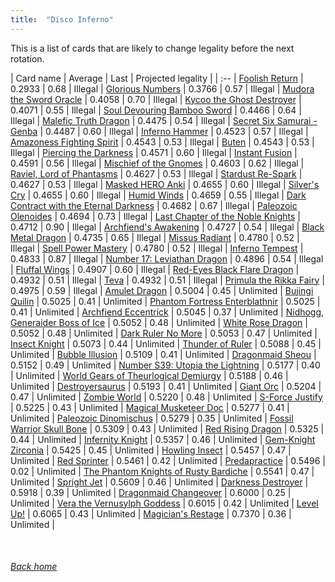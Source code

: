 ```yaml
---
title:  "Disco Inferno"
---
```


This is a list of cards that are likely to change legality before the next rotation.

| Card name | Average | Last | Projected legality |
| :-- |
[Foolish Return](https://db.ygoprodeck.com/card/?search=Foolish%20Return) | 0.2933 | 0.68 | Illegal |
[Glorious Numbers](https://db.ygoprodeck.com/card/?search=Glorious%20Numbers) | 0.3766 | 0.57 | Illegal |
[Mudora the Sword Oracle](https://db.ygoprodeck.com/card/?search=Mudora%20the%20Sword%20Oracle) | 0.4058 | 0.70 | Illegal |
[Kycoo the Ghost Destroyer](https://db.ygoprodeck.com/card/?search=Kycoo%20the%20Ghost%20Destroyer) | 0.4071 | 0.55 | Illegal |
[Soul Devouring Bamboo Sword](https://db.ygoprodeck.com/card/?search=Soul%20Devouring%20Bamboo%20Sword) | 0.4466 | 0.64 | Illegal |
[Malefic Truth Dragon](https://db.ygoprodeck.com/card/?search=Malefic%20Truth%20Dragon) | 0.4475 | 0.54 | Illegal |
[Secret Six Samurai - Genba](https://db.ygoprodeck.com/card/?search=Secret%20Six%20Samurai%20-%20Genba) | 0.4487 | 0.60 | Illegal |
[Inferno Hammer](https://db.ygoprodeck.com/card/?search=Inferno%20Hammer) | 0.4523 | 0.57 | Illegal |
[Amazoness Fighting Spirit](https://db.ygoprodeck.com/card/?search=Amazoness%20Fighting%20Spirit) | 0.4543 | 0.53 | Illegal |
[Buten](https://db.ygoprodeck.com/card/?search=Buten) | 0.4543 | 0.53 | Illegal |
[Piercing the Darkness](https://db.ygoprodeck.com/card/?search=Piercing%20the%20Darkness) | 0.4571 | 0.60 | Illegal |
[Instant Fusion](https://db.ygoprodeck.com/card/?search=Instant%20Fusion) | 0.4591 | 0.56 | Illegal |
[Mischief of the Gnomes](https://db.ygoprodeck.com/card/?search=Mischief%20of%20the%20Gnomes) | 0.4603 | 0.62 | Illegal |
[Raviel, Lord of Phantasms](https://db.ygoprodeck.com/card/?search=Raviel,%20Lord%20of%20Phantasms) | 0.4627 | 0.53 | Illegal |
[Stardust Re-Spark](https://db.ygoprodeck.com/card/?search=Stardust%20Re-Spark) | 0.4627 | 0.53 | Illegal |
[Masked HERO Anki](https://db.ygoprodeck.com/card/?search=Masked%20HERO%20Anki) | 0.4655 | 0.60 | Illegal |
[Silver's Cry](https://db.ygoprodeck.com/card/?search=Silver's%20Cry) | 0.4655 | 0.60 | Illegal |
[Humid Winds](https://db.ygoprodeck.com/card/?search=Humid%20Winds) | 0.4659 | 0.55 | Illegal |
[Dark Contract with the Eternal Darkness](https://db.ygoprodeck.com/card/?search=Dark%20Contract%20with%20the%20Eternal%20Darkness) | 0.4682 | 0.67 | Illegal |
[Paleozoic Olenoides](https://db.ygoprodeck.com/card/?search=Paleozoic%20Olenoides) | 0.4694 | 0.73 | Illegal |
[Last Chapter of the Noble Knights](https://db.ygoprodeck.com/card/?search=Last%20Chapter%20of%20the%20Noble%20Knights) | 0.4712 | 0.90 | Illegal |
[Archfiend's Awakening](https://db.ygoprodeck.com/card/?search=Archfiend's%20Awakening) | 0.4727 | 0.54 | Illegal |
[Black Metal Dragon](https://db.ygoprodeck.com/card/?search=Black%20Metal%20Dragon) | 0.4735 | 0.65 | Illegal |
[Missus Radiant](https://db.ygoprodeck.com/card/?search=Missus%20Radiant) | 0.4780 | 0.52 | Illegal |
[Spell Power Mastery](https://db.ygoprodeck.com/card/?search=Spell%20Power%20Mastery) | 0.4780 | 0.52 | Illegal |
[Inferno Tempest](https://db.ygoprodeck.com/card/?search=Inferno%20Tempest) | 0.4833 | 0.87 | Illegal |
[Number 17: Leviathan Dragon](https://db.ygoprodeck.com/card/?search=Number%2017:%20Leviathan%20Dragon) | 0.4896 | 0.54 | Illegal |
[Fluffal Wings](https://db.ygoprodeck.com/card/?search=Fluffal%20Wings) | 0.4907 | 0.60 | Illegal |
[Red-Eyes Black Flare Dragon](https://db.ygoprodeck.com/card/?search=Red-Eyes%20Black%20Flare%20Dragon) | 0.4932 | 0.51 | Illegal |
[Teva](https://db.ygoprodeck.com/card/?search=Teva) | 0.4932 | 0.51 | Illegal |
[Primula the Rikka Fairy](https://db.ygoprodeck.com/card/?search=Primula%20the%20Rikka%20Fairy) | 0.4975 | 0.59 | Illegal |
[Amulet Dragon](https://db.ygoprodeck.com/card/?search=Amulet%20Dragon) | 0.5004 | 0.45 | Unlimited |
[Bujingi Quilin](https://db.ygoprodeck.com/card/?search=Bujingi%20Quilin) | 0.5025 | 0.41 | Unlimited |
[Phantom Fortress Enterblathnir](https://db.ygoprodeck.com/card/?search=Phantom%20Fortress%20Enterblathnir) | 0.5025 | 0.41 | Unlimited |
[Archfiend Eccentrick](https://db.ygoprodeck.com/card/?search=Archfiend%20Eccentrick) | 0.5045 | 0.37 | Unlimited |
[Nidhogg, Generaider Boss of Ice](https://db.ygoprodeck.com/card/?search=Nidhogg,%20Generaider%20Boss%20of%20Ice) | 0.5052 | 0.48 | Unlimited |
[White Rose Dragon](https://db.ygoprodeck.com/card/?search=White%20Rose%20Dragon) | 0.5052 | 0.48 | Unlimited |
[Dark Ruler No More](https://db.ygoprodeck.com/card/?search=Dark%20Ruler%20No%20More) | 0.5053 | 0.47 | Unlimited |
[Insect Knight](https://db.ygoprodeck.com/card/?search=Insect%20Knight) | 0.5073 | 0.44 | Unlimited |
[Thunder of Ruler](https://db.ygoprodeck.com/card/?search=Thunder%20of%20Ruler) | 0.5088 | 0.45 | Unlimited |
[Bubble Illusion](https://db.ygoprodeck.com/card/?search=Bubble%20Illusion) | 0.5109 | 0.41 | Unlimited |
[Dragonmaid Sheou](https://db.ygoprodeck.com/card/?search=Dragonmaid%20Sheou) | 0.5152 | 0.49 | Unlimited |
[Number S39: Utopia the Lightning](https://db.ygoprodeck.com/card/?search=Number%20S39:%20Utopia%20the%20Lightning) | 0.5177 | 0.40 | Unlimited |
[World Gears of Theurlogical Demiurgy](https://db.ygoprodeck.com/card/?search=World%20Gears%20of%20Theurlogical%20Demiurgy) | 0.5188 | 0.46 | Unlimited |
[Destroyersaurus](https://db.ygoprodeck.com/card/?search=Destroyersaurus) | 0.5193 | 0.41 | Unlimited |
[Giant Orc](https://db.ygoprodeck.com/card/?search=Giant%20Orc) | 0.5204 | 0.47 | Unlimited |
[Zombie World](https://db.ygoprodeck.com/card/?search=Zombie%20World) | 0.5220 | 0.48 | Unlimited |
[S-Force Justify](https://db.ygoprodeck.com/card/?search=S-Force%20Justify) | 0.5225 | 0.43 | Unlimited |
[Magical Musketeer Doc](https://db.ygoprodeck.com/card/?search=Magical%20Musketeer%20Doc) | 0.5277 | 0.41 | Unlimited |
[Paleozoic Dinomischus](https://db.ygoprodeck.com/card/?search=Paleozoic%20Dinomischus) | 0.5279 | 0.35 | Unlimited |
[Fossil Warrior Skull Bone](https://db.ygoprodeck.com/card/?search=Fossil%20Warrior%20Skull%20Bone) | 0.5309 | 0.43 | Unlimited |
[Red Rising Dragon](https://db.ygoprodeck.com/card/?search=Red%20Rising%20Dragon) | 0.5325 | 0.44 | Unlimited |
[Infernity Knight](https://db.ygoprodeck.com/card/?search=Infernity%20Knight) | 0.5357 | 0.46 | Unlimited |
[Gem-Knight Zirconia](https://db.ygoprodeck.com/card/?search=Gem-Knight%20Zirconia) | 0.5425 | 0.45 | Unlimited |
[Howling Insect](https://db.ygoprodeck.com/card/?search=Howling%20Insect) | 0.5457 | 0.47 | Unlimited |
[Red Sprinter](https://db.ygoprodeck.com/card/?search=Red%20Sprinter) | 0.5461 | 0.42 | Unlimited |
[Predapractice](https://db.ygoprodeck.com/card/?search=Predapractice) | 0.5496 | 0.02 | Unlimited |
[The Phantom Knights of Rusty Bardiche](https://db.ygoprodeck.com/card/?search=The%20Phantom%20Knights%20of%20Rusty%20Bardiche) | 0.5541 | 0.47 | Unlimited |
[Spright Jet](https://db.ygoprodeck.com/card/?search=Spright%20Jet) | 0.5609 | 0.46 | Unlimited |
[Darkness Destroyer](https://db.ygoprodeck.com/card/?search=Darkness%20Destroyer) | 0.5918 | 0.39 | Unlimited |
[Dragonmaid Changeover](https://db.ygoprodeck.com/card/?search=Dragonmaid%20Changeover) | 0.6000 | 0.25 | Unlimited |
[Vera the Vernusylph Goddess](https://db.ygoprodeck.com/card/?search=Vera%20the%20Vernusylph%20Goddess) | 0.6015 | 0.42 | Unlimited |
[Level Up!](https://db.ygoprodeck.com/card/?search=Level%20Up!) | 0.6065 | 0.43 | Unlimited |
[Magician's Restage](https://db.ygoprodeck.com/card/?search=Magician's%20Restage) | 0.7370 | 0.36 | Unlimited |

<br>

###### [Back home](index)